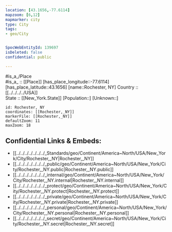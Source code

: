 ```yaml
---
location: [43.1656,-77.6114] 
mapzoom: [6,12] 
mapmarker: city 
type: City
tags:
- geo/City


SpocWebEntityId: 139697
isDeleted: false
confidential: public

---
```

#is_a_/Place  
#is_a_ :: [[Place]] 
[has_place_longitude::-77.6114] 
[has_place_latitude::43.1656] 
[name::Rochester, NY] 
Country :: [[../../../../USA]]  
State :: [[New_York.State]] 
[Population::] 
[Unknown::] 


```leaflet
id: Rochester, NY
coordinates: [[Rochester,_NY]] 
markerFile: [[Rochester,_NY]] 
defaultZoom: 11 
maxZoom: 18
```


## Confidential Links & Embeds: 
- [[../../../../../../../_Standards/geo/Continent/America~North/USA/New_York/City/Rochester,_NY|Rochester,_NY]] 
- [[../../../../../../../_public/geo/Continent/America~North/USA/New_York/City/Rochester,_NY.public|Rochester,_NY.public]] 
- [[../../../../../../../_internal/geo/Continent/America~North/USA/New_York/City/Rochester,_NY.internal|Rochester,_NY.internal]] 
- [[../../../../../../../_protect/geo/Continent/America~North/USA/New_York/City/Rochester,_NY.protect|Rochester,_NY.protect]] 
- [[../../../../../../../_private/geo/Continent/America~North/USA/New_York/City/Rochester,_NY.private|Rochester,_NY.private]] 
- [[../../../../../../../_personal/geo/Continent/America~North/USA/New_York/City/Rochester,_NY.personal|Rochester,_NY.personal]] 
- [[../../../../../../../_secret/geo/Continent/America~North/USA/New_York/City/Rochester,_NY.secret|Rochester,_NY.secret]] 
